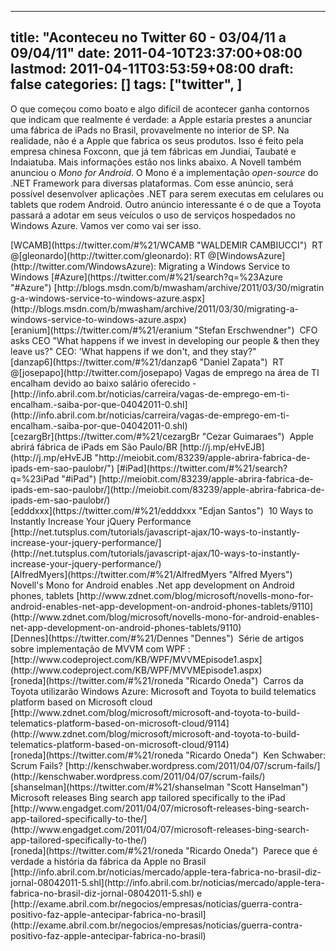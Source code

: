 
---
title: "Aconteceu no Twitter 60 - 03/04/11 a 09/04/11"
date: 2011-04-10T23:37:00+08:00
lastmod: 2011-04-11T03:53:59+08:00
draft: false
categories: []
tags: ["twitter", ]
---


O que começou como boato e algo difícil de acontecer ganha contornos que indicam que realmente é verdade: a Apple estaria prestes a anunciar uma fábrica de iPads no Brasil, provavelmente no interior de SP. Na realidade, não é a Apple que fabrica os seus produtos. Isso é feito pela empresa chinesa Foxconn, que já tem fábricas em Jundiaí, Taubaté e Indaiatuba. Mais informações estão nos links abaixo. A Novell também anunciou o *Mono for Android*. O Mono é a implementação *open-source* do .NET Framework para diversas plataformas. Com esse anúncio, será possível desenvolver aplicações .NET para serem executas em celulares ou tablets que rodem Android. Outro anúncio interessante é o de que a Toyota passará a adotar em seus veículos o uso de serviços hospedados no Windows Azure. Vamos ver como vai ser isso.


<div class="tweet-row"><span class="tweet-user-name">[WCAMB](https://twitter.com/#%21/WCAMB "WALDEMIR CAMBIUCCI")  </span>RT @[gleonardo](http://twitter.com/gleonardo): RT @[WindowsAzure](http://twitter.com/WindowsAzure): Migrating a Windows Service to Windows [#Azure](https://twitter.com/#%21/search?q=%23Azure "#Azure") [http://blogs.msdn.com/b/mwasham/archive/2011/03/30/migrating-a-windows-service-to-windows-azure.aspx](http://blogs.msdn.com/b/mwasham/archive/2011/03/30/migrating-a-windows-service-to-windows-azure.aspx)  


<div class="tweet-row"><span class="tweet-user-name">[eranium](https://twitter.com/#%21/eranium "Stefan Erschwendner")  </span>CFO asks CEO "What happens if we invest in developing our people & then they leave us?" CEO: 'What happens if we don't, and they stay?"  


<div class="tweet-row"><span class="tweet-user-name">[danzap6](https://twitter.com/#%21/danzap6 "Daniel Zapata")  </span>RT @[josepapo](http://twitter.com/josepapo) Vagas de emprego na área de TI encalham devido ao baixo salário oferecido - [http://info.abril.com.br/noticias/carreira/vagas-de-emprego-em-ti-encalham.-saiba-por-que-04042011-0.shl](http://info.abril.com.br/noticias/carreira/vagas-de-emprego-em-ti-encalham.-saiba-por-que-04042011-0.shl)  


<div class="tweet-row"><span class="tweet-user-name">[cezargBr](https://twitter.com/#%21/cezargBr "Cezar Guimaraes")  </span>Apple abrirá fábrica de iPads em São Paulo/BR [http://j.mp/eHvEJB](http://j.mp/eHvEJB "http://meiobit.com/83239/apple-abrira-fabrica-de-ipads-em-sao-paulobr/") [#iPad](https://twitter.com/#%21/search?q=%23iPad "#iPad") [http://meiobit.com/83239/apple-abrira-fabrica-de-ipads-em-sao-paulobr/](http://meiobit.com/83239/apple-abrira-fabrica-de-ipads-em-sao-paulobr/)  


<div class="tweet-row"><span class="tweet-user-name">[edddxxx](https://twitter.com/#%21/edddxxx "Edjan Santos")  </span>10 Ways to Instantly Increase Your jQuery Performance [http://net.tutsplus.com/tutorials/javascript-ajax/10-ways-to-instantly-increase-your-jquery-performance/](http://net.tutsplus.com/tutorials/javascript-ajax/10-ways-to-instantly-increase-your-jquery-performance/)  


<div class="tweet-row"><span class="tweet-user-name">[AlfredMyers](https://twitter.com/#%21/AlfredMyers "Alfred Myers")  </span>Novell's Mono for Android enables .Net app development on Android phones, tablets   
[http://www.zdnet.com/blog/microsoft/novells-mono-for-android-enables-net-app-development-on-android-phones-tablets/9110](http://www.zdnet.com/blog/microsoft/novells-mono-for-android-enables-net-app-development-on-android-phones-tablets/9110)  


<div class="tweet-row"><span class="tweet-user-name">[Dennes](https://twitter.com/#%21/Dennes "Dennes")  </span>Série de artigos sobre implementação de MVVM com WPF : [http://www.codeproject.com/KB/WPF/MVVMEpisode1.aspx](http://www.codeproject.com/KB/WPF/MVVMEpisode1.aspx)  


<div class="tweet-row"><span class="tweet-user-name">[roneda](https://twitter.com/#%21/roneda "Ricardo Oneda")  </span>Carros da Toyota utilizarão Windows Azure: Microsoft and Toyota to build telematics platform based on Microsoft cloud [http://www.zdnet.com/blog/microsoft/microsoft-and-toyota-to-build-telematics-platform-based-on-microsoft-cloud/9114](http://www.zdnet.com/blog/microsoft/microsoft-and-toyota-to-build-telematics-platform-based-on-microsoft-cloud/9114)  


<div class="tweet-row"><span class="tweet-user-name">[roneda](https://twitter.com/#%21/roneda "Ricardo Oneda")  </span>Ken Schwaber: Scrum Fails? [http://kenschwaber.wordpress.com/2011/04/07/scrum-fails/](http://kenschwaber.wordpress.com/2011/04/07/scrum-fails/)  


<div class="tweet-row"><span class="tweet-user-name">[shanselman](https://twitter.com/#%21/shanselman "Scott Hanselman")  </span>Microsoft releases Bing search app tailored specifically to the iPad [http://www.engadget.com/2011/04/07/microsoft-releases-bing-search-app-tailored-specifically-to-the/](http://www.engadget.com/2011/04/07/microsoft-releases-bing-search-app-tailored-specifically-to-the/)  


<div class="tweet-row"><span class="tweet-user-name">[roneda](https://twitter.com/#%21/roneda "Ricardo Oneda")  </span>Parece que é verdade a história da fábrica da Apple no Brasil [http://info.abril.com.br/noticias/mercado/apple-tera-fabrica-no-brasil-diz-jornal-08042011-5.shl](http://info.abril.com.br/noticias/mercado/apple-tera-fabrica-no-brasil-diz-jornal-08042011-5.shl) e [http://exame.abril.com.br/negocios/empresas/noticias/guerra-contra-positivo-faz-apple-antecipar-fabrica-no-brasil](http://exame.abril.com.br/negocios/empresas/noticias/guerra-contra-positivo-faz-apple-antecipar-fabrica-no-brasil)  

</div>
</div>
</div>
</div>
</div>
</div>
</div>
</div>
</div>
</div>
</div>

